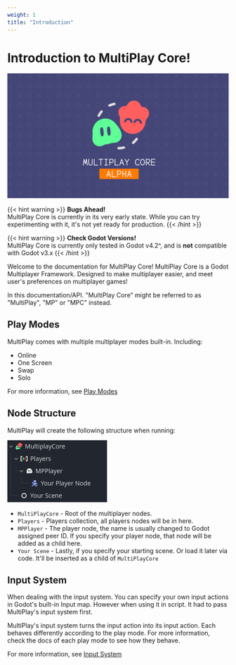 ```yaml
---
weight: 1
title: "Introduction"
---
```


# Introduction to MultiPlay Core!

![Banner](assets/banner.png)

{{< hint warning >}}
**Bugs Ahead!**  
MultiPlay Core is currently in its very early state. While you can try experimenting with it, it's not yet ready for production.
{{< /hint >}}

{{< hint warning >}}
**Check Godot Versions!**  
MultiPlay Core is currently only tested in Godot v4.2^, and is __not__ compatible with Godot v3.x
{{< /hint >}}


Welcome to the documentation for MultiPlay Core! MultiPlay Core is a Godot Multiplayer Framework. Designed to make multiplayer easier, and meet user's preferences on multiplayer games!

In this documentation/API. "MultiPlay Core" might be referred to as "MultiPlay", "MP" or "MPC" instead.

## Play Modes
MultiPlay comes with multiple multiplayer modes built-in. Including:
- Online
- One Screen
- Swap
- Solo

For more information, see [Play Modes](mode-system) 


## Node Structure

MultiPlay will create the following structure when running:

![node-structure.png](assets/node-structure.png)

- `MultiPlayCore` - Root of the multiplayer nodes.
- `Players` - Players collection, all players nodes will be in here.
- `MPPlayer` - The player node, the name is usually changed to Godot assigned peer ID. If you specify your player node, that node will be added as a child here. 
- `Your Scene` - Lastly, if you specify your starting scene. Or load it later via code. It'll be inserted as a child of `MultiPlayCore`

## Input System

When dealing with the input system. You can specify your own input actions in Godot's built-in Input map. However when using it in script. It had to pass MultiPlay's input system first.

MultiPlay's input system turns the input action into its input action. Each behaves differently according to the play mode. For more information, check the docs of each play mode to see how they behave.

For more information, see [Input System](input-system) 
